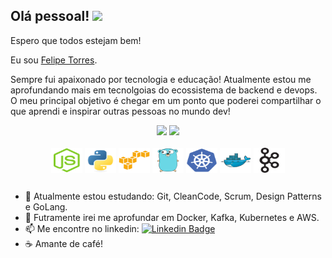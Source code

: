 ## Olá pessoal! <img src="https://media.giphy.com/media/hvRJCLFzcasrR4ia7z/giphy.gif" width="25px">


Espero que todos estejam bem!

Eu sou [Felipe Torres](https://www.linkedin.com/in/felipe-torres-5457801a7).

Sempre fui apaixonado por tecnologia e educação! Atualmente estou me aprofundando mais em tecnolgoias do ecossistema de backend e devops. O meu principal objetivo é chegar em um ponto que poderei compartilhar o que aprendi e inspirar outras pessoas no mundo dev! 

<div align="center">
  <a href="https://github.com/Fe-Torres"></a>
  <img height="180em" src="https://github-readme-stats.vercel.app/api?username=Fe-Torres&show_icons=true&theme=aura&include_all_commits=true&count_private=true"/>
  <img height="180em" src="https://github-readme-stats.vercel.app/api/top-langs/?username=Fe-Torres&layout=compact&langs_count=7&theme=aura"/>
</div>
<div align="center" style="display: inline_block"><br>
    <img align="center" alt="FeTorres-NodeJs" height="40" width="50" src="https://raw.githubusercontent.com/devicons/devicon/master/icons/nodejs/nodejs-plain.svg">
  <img align="center" alt="FeTorres-Python" height="40" width="50" src="https://raw.githubusercontent.com/devicons/devicon/master/icons/python/python-original.svg"> 
  <img align="center" alt="FeTorres-AWS" height="40" width="50" src="https://raw.githubusercontent.com/devicons/devicon/master/icons/amazonwebservices/amazonwebservices-original.svg">
   <img align="center" alt="FeTorres-Go" height="40" width="50" src="https://raw.githubusercontent.com/devicons/devicon/master/icons/go/go-original.svg">
  <img align="center" alt="FeTorres-Kubernetes" height="40" width="50" src="https://raw.githubusercontent.com/devicons/devicon/master/icons/kubernetes/kubernetes-plain.svg">
   <img align="center" alt="FeTorres-Docker" height="40" width="50" src="https://raw.githubusercontent.com/devicons/devicon/master/icons/docker/docker-original.svg">
   <img align="center" alt="FeTorres-Kafka" height="40" width="50" src="https://raw.githubusercontent.com/devicons/devicon/master/icons/apachekafka/apachekafka-original.svg">

</div>

  ##
  
- 📖 Atualmente estou estudando: Git, CleanCode, Scrum, Design Patterns e GoLang.
- 🚀 Futramente irei me aprofundar em Docker, Kafka, Kubernetes e AWS.
- 📫 Me encontre no linkedin:  [![Linkedin Badge](https://img.shields.io/badge/-FelipeTorres-blue?style=flat-square&logo=Linkedin&logoColor=white&link=https://https://www.linkedin.com/in/felipe-torres-5457801a7)](https://www.linkedin.com/in/felipe-torres-5457801a7)
- ☕ Amante de café!
